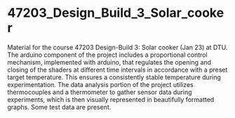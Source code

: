 # 47203_Design_Build_3_Solar_cooker
Material for the course 47203 Design-Build 3: Solar cooker (Jan 23) at DTU. The arduino component of the project includes a proportional control mechanism, implemented with arduino, that regulates the opening and closing of the shaders at different time intervals in accordance with a preset target temperature. This ensures a consistently stable temperature during experimentation. The data analysis portion of the project utilizes thermocouples and a thermometer to gather sensor data during experiments, which is then visually represented in beautifully formatted graphs. Some test data are present.
